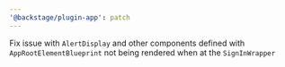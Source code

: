 ```yaml
---
'@backstage/plugin-app': patch
---
```


Fix issue with `AlertDisplay` and other components defined with `AppRootElementBlueprint` not being rendered when at the `SignInWrapper`
